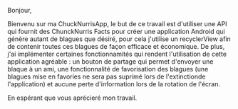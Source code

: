 Bonjour,

Bienvenu sur ma ChuckNurrisApp, le but de ce travail est d'utiliser une API qui fournit des ChunckNurris Facts pour créer une
application Android qui génère autant de blagues que désiré, pour cela j'utilise un recyclerView afin de contenir toutes ces blagues de
façon efficace et économique. De plus, j'ai implémenter certaines fonctionnamités qui rendent l'utilisation de cette application agréable :
un bouton de partage qui permet d'envoyer une blaque à un ami, une fonctionnalité de favorisation des blagues (une blagues mise en favories
ne sera pas suprimé lors de l'extinctionde l'application) et aucune perte d'information lors de la rotation de l'écran.

En espérant que vous aprécieré mon travail.
